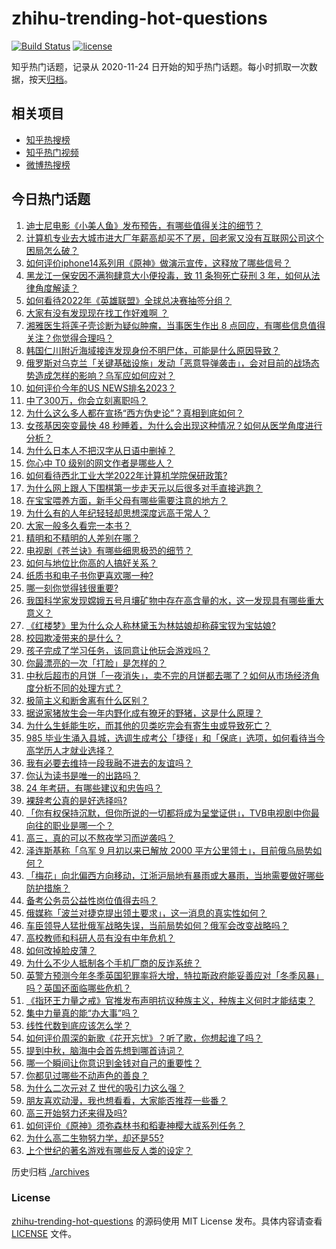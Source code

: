 # zhihu-trending-hot-questions

[![Build Status](https://github.com/justjavac/zhihu-trending-hot-questions/workflows/ci/badge.svg?branch=master)](https://github.com/justjavac/zhihu-trending-hot-questions/actions)
[![license](https://img.shields.io/github/license/justjavac/zhihu-trending-hot-questions)](https://github.com/justjavac/zhihu-trending-hot-questions/blob/master/LICENSE)

知乎热门话题，记录从 2020-11-24 日开始的知乎热门话题。每小时抓取一次数据，按天[归档](./archives)。

## 相关项目

- [知乎热搜榜](https://github.com/justjavac/zhihu-trending-top-search)
- [知乎热门视频](https://github.com/justjavac/zhihu-trending-hot-video)
- [微博热搜榜](https://github.com/justjavac/weibo-trending-hot-search)

## 今日热门话题

<!-- BEGIN -->
<!-- 最后更新时间 Tue Sep 13 2022 07:29:05 GMT+0800 (China Standard Time) -->

1. [迪士尼电影《小美人鱼》发布预告，有哪些值得关注的细节？](https://www.zhihu.com/question/552694534)
1. [计算机专业去大城市进大厂年薪高却买不了房，回老家又没有互联网公司这个困局怎么破？](https://www.zhihu.com/question/496672624)
1. [如何评价iphone14系列用《原神》做演示宣传，这释放了哪些信号？](https://www.zhihu.com/question/552588313)
1. [黑龙江一保安因不满狗肆意大小便投毒，致 11 条狗死亡获刑 3 年，如何从法律角度解读？](https://www.zhihu.com/question/553104956)
1. [如何看待2022年《英雄联盟》全球总决赛抽签分组？](https://www.zhihu.com/question/553074470)
1. [大家有没有发现现在找工作好难啊 ？](https://www.zhihu.com/question/467765519)
1. [湘雅医生将莲子壳诊断为疑似肿瘤，当事医生作出 8 点回应，有哪些信息值得关注？你觉得合理吗？](https://www.zhihu.com/question/553121912)
1. [韩国仁川附近海域接连发现身份不明尸体，可能是什么原因导致？](https://www.zhihu.com/question/553074034)
1. [俄罗斯对乌克兰「关键基础设施」发动「恶意导弹袭击」，会对目前的战场态势造成怎样的影响？乌军应如何应对？](https://www.zhihu.com/question/553093639)
1. [如何评价今年的US NEWS排名2023？](https://www.zhihu.com/question/553081791)
1. [中了300万，你会立刻离职吗？](https://www.zhihu.com/question/552180051)
1. [为什么这么多人都在宣扬“西方伪史论”？真相到底如何？](https://www.zhihu.com/question/523246838)
1. [女孩基因突变最快 48 秒睡着，为什么会出现这种情况？如何从医学角度进行分析？](https://www.zhihu.com/question/553075965)
1. [为什么日本人不把汉字从日语中删掉？](https://www.zhihu.com/question/479056773)
1. [你心中 T0 级别的网文作者是哪些人？](https://www.zhihu.com/question/511902631)
1. [如何看待西北工业大学2022年计算机学院保研政策?](https://www.zhihu.com/question/553090674)
1. [为什么网上跟人下围棋第一步走天元以后很多对手直接逃跑？](https://www.zhihu.com/question/377119473)
1. [在宝宝喂养方面，新手父母有哪些需要注意的地方？](https://www.zhihu.com/question/552012534)
1. [为什么有的人年纪轻轻却思想深度远高于常人？](https://www.zhihu.com/question/67473950)
1. [大家一般多久看完一本书？](https://www.zhihu.com/question/552712197)
1. [精明和不精明的人差别在哪？](https://www.zhihu.com/question/550502997)
1. [电视剧《苍兰诀》有哪些细思极恐的细节？](https://www.zhihu.com/question/533698756)
1. [如何与地位比你高的人搞好关系？](https://www.zhihu.com/question/31507757)
1. [纸质书和电子书你更喜欢哪一种?](https://www.zhihu.com/question/549725550)
1. [哪一刻你觉得钱很重要?](https://www.zhihu.com/question/548403020)
1. [我国科学家发现嫦娥五号月壤矿物中存在高含量的水，这一发现具有哪些重大意义？](https://www.zhihu.com/question/553086182)
1. [《红楼梦》里为什么众人称林黛玉为林姑娘却称薛宝钗为宝姑娘?](https://www.zhihu.com/question/265211069)
1. [校园欺凌带来的是什么？](https://www.zhihu.com/question/265773823)
1. [孩子完成了学习任务，该同意让他玩会游戏吗？](https://www.zhihu.com/question/546444529)
1. [你最漂亮的一次「打脸」是怎样的？](https://www.zhihu.com/question/34985881)
1. [中秋后超市的月饼「一夜消失」，卖不完的月饼都去哪了？如何从市场经济角度分析不同的处理方式？](https://www.zhihu.com/question/553087011)
1. [极简主义和断舍离有什么区别？](https://www.zhihu.com/question/552532955)
1. [据说家猪放生会一年内野化成有獠牙的野猪，这是什么原理？](https://www.zhihu.com/question/362529810)
1. [为什么生蚝能生吃，而其他的贝类吃完会有寄生虫或导致死亡？](https://www.zhihu.com/question/30932704)
1. [985 毕业生涌入县城，选调生成考公「捷径」和「保底」选项，如何看待当今高学历人才就业选择？](https://www.zhihu.com/question/553093457)
1. [我有必要去维持一段我融不进去的友谊吗？](https://www.zhihu.com/question/552761679)
1. [你认为读书是唯一的出路吗？](https://www.zhihu.com/question/553117796)
1. [24 年考研，有哪些建议和忠告吗？](https://www.zhihu.com/question/548920834)
1. [裸辞考公真的是好选择吗?](https://www.zhihu.com/question/460276423)
1. [「你有权保持沉默，但你所说的一切都将成为呈堂证供」，TVB电视剧中你最向往的职业是哪一个？](https://www.zhihu.com/question/552585885)
1. [高三，真的可以不熬夜学习而逆袭吗？](https://www.zhihu.com/question/550332222)
1. [泽连斯基称「乌军 9 月初以来已解放 2000 平方公里领土」，目前俄乌局势如何？](https://www.zhihu.com/question/552947257)
1. [「梅花」向北偏西方向移动，江浙沪局地有暴雨或大暴雨，当地需要做好哪些防护措施？](https://www.zhihu.com/question/553075923)
1. [备考公务员公益性岗位值得去吗？](https://www.zhihu.com/question/532296850)
1. [俄媒称「波兰对捷克提出领土要求」，这一消息的真实性如何？](https://www.zhihu.com/question/552994378)
1. [车臣领导人猛批俄军战略失误，当前局势如何？俄军会改变战略吗？](https://www.zhihu.com/question/553077564)
1. [高校教师和科研人员有没有中年危机？](https://www.zhihu.com/question/315635424)
1. [如何改掉脸皮薄？](https://www.zhihu.com/question/402067820)
1. [为什么不少人抵制各个手机厂商的反诈系统？](https://www.zhihu.com/question/510425082)
1. [英警方预测今年冬季英国犯罪率将大增，特拉斯政府能妥善应对「冬季风暴」吗？英国还面临哪些危机？](https://www.zhihu.com/question/552724227)
1. [《指环王力量之戒》官推发布声明抗议种族主义，种族主义何时才能结束？](https://www.zhihu.com/question/552430034)
1. [集中力量真的能“办大事”吗？](https://www.zhihu.com/question/388546736)
1. [线性代数到底应该怎么学？](https://www.zhihu.com/question/36282065)
1. [如何评价周深的新歌《花开忘忧》？听了歌，你想起谁了吗？](https://www.zhihu.com/question/552680419)
1. [提到中秋，脑海中会首先想到哪首诗词？](https://www.zhihu.com/question/551044346)
1. [哪一个瞬间让你意识到金钱对自己的重要性？](https://www.zhihu.com/question/552838120)
1. [你都见过哪些不动声色的善良？](https://www.zhihu.com/question/537980991)
1. [为什么二次元对 Z 世代的吸引力这么强？](https://www.zhihu.com/question/551349330)
1. [朋友喜欢动漫，我也想看看，大家能否推荐一些番？](https://www.zhihu.com/question/552769610)
1. [高三开始努力还来得及吗?](https://www.zhihu.com/question/552694405)
1. [如何评价《原神》须弥森林书和稻妻神樱大祓系列任务？](https://www.zhihu.com/question/550158172)
1. [为什么高二生物努力学，却还是55?](https://www.zhihu.com/question/548951068)
1. [上个世纪的著名游戏有哪些反人类的设定？](https://www.zhihu.com/question/32238123)

<!-- END -->

历史归档 [./archives](./archives)

### License

[zhihu-trending-hot-questions](https://github.com/justjavac/zhihu-trending-hot-questions)
的源码使用 MIT License 发布。具体内容请查看 [LICENSE](./LICENSE) 文件。

